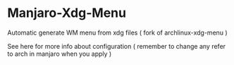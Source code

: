 # Manjaro-Xdg-Menu

Automatic generate WM menu from xdg files ( fork of archlinux-xdg-menu )

See here for more info about configuration ( remember to change any refer to arch in manjaro when you apply )
